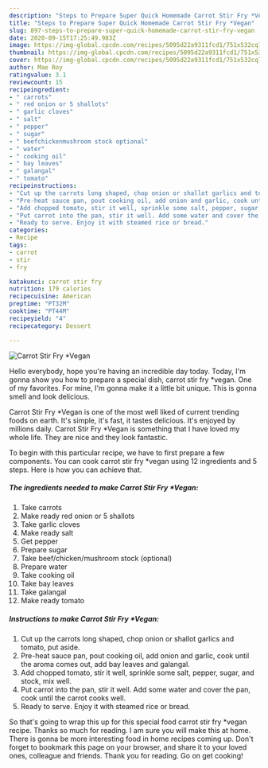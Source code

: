 ```yaml
---
description: "Steps to Prepare Super Quick Homemade Carrot Stir Fry *Vegan"
title: "Steps to Prepare Super Quick Homemade Carrot Stir Fry *Vegan"
slug: 897-steps-to-prepare-super-quick-homemade-carrot-stir-fry-vegan
date: 2020-09-15T17:25:49.983Z
image: https://img-global.cpcdn.com/recipes/5095d22a9311fcd1/751x532cq70/carrot-stir-fry-vegan-recipe-main-photo.jpg
thumbnail: https://img-global.cpcdn.com/recipes/5095d22a9311fcd1/751x532cq70/carrot-stir-fry-vegan-recipe-main-photo.jpg
cover: https://img-global.cpcdn.com/recipes/5095d22a9311fcd1/751x532cq70/carrot-stir-fry-vegan-recipe-main-photo.jpg
author: Mae Roy
ratingvalue: 3.1
reviewcount: 15
recipeingredient:
- " carrots"
- " red onion or 5 shallots"
- " garlic cloves"
- " salt"
- " pepper"
- " sugar"
- " beefchickenmushroom stock optional"
- " water"
- " cooking oil"
- " bay leaves"
- " galangal"
- " tomato"
recipeinstructions:
- "Cut up the carrots long shaped, chop onion or shallot garlics and tomato, put aside."
- "Pre-heat sauce pan, pout cooking oil, add onion and garlic, cook until the aroma comes out, add bay leaves and galangal."
- "Add chopped tomato, stir it well, sprinkle some salt, pepper, sugar, and stock, mix well."
- "Put carrot into the pan, stir it well. Add some water and cover the pan, cook until the carrot cooks well."
- "Ready to serve. Enjoy it with steamed rice or bread."
categories:
- Recipe
tags:
- carrot
- stir
- fry

katakunci: carrot stir fry 
nutrition: 179 calories
recipecuisine: American
preptime: "PT32M"
cooktime: "PT44M"
recipeyield: "4"
recipecategory: Dessert

---
```



![Carrot Stir Fry *Vegan](https://img-global.cpcdn.com/recipes/5095d22a9311fcd1/751x532cq70/carrot-stir-fry-vegan-recipe-main-photo.jpg)

Hello everybody, hope you're having an incredible day today. Today, I'm gonna show you how to prepare a special dish, carrot stir fry *vegan. One of my favorites. For mine, I'm gonna make it a little bit unique. This is gonna smell and look delicious.

Carrot Stir Fry *Vegan is one of the most well liked of current trending foods on earth. It's simple, it's fast, it tastes delicious. It's enjoyed by millions daily. Carrot Stir Fry *Vegan is something that I have loved my whole life. They are nice and they look fantastic.




To begin with this particular recipe, we have to first prepare a few components. You can cook carrot stir fry *vegan using 12 ingredients and 5 steps. Here is how you can achieve that.

<!--inarticleads1-->

##### The ingredients needed to make Carrot Stir Fry *Vegan:

1. Take  carrots
1. Make ready  red onion or 5 shallots
1. Take  garlic cloves
1. Make ready  salt
1. Get  pepper
1. Prepare  sugar
1. Take  beef/chicken/mushroom stock (optional)
1. Prepare  water
1. Take  cooking oil
1. Take  bay leaves
1. Take  galangal
1. Make ready  tomato




<!--inarticleads2-->

##### Instructions to make Carrot Stir Fry *Vegan:

1. Cut up the carrots long shaped, chop onion or shallot garlics and tomato, put aside.
1. Pre-heat sauce pan, pout cooking oil, add onion and garlic, cook until the aroma comes out, add bay leaves and galangal.
1. Add chopped tomato, stir it well, sprinkle some salt, pepper, sugar, and stock, mix well.
1. Put carrot into the pan, stir it well. Add some water and cover the pan, cook until the carrot cooks well.
1. Ready to serve. Enjoy it with steamed rice or bread.




So that's going to wrap this up for this special food carrot stir fry *vegan recipe. Thanks so much for reading. I am sure you will make this at home. There is gonna be more interesting food in home recipes coming up. Don't forget to bookmark this page on your browser, and share it to your loved ones, colleague and friends. Thank you for reading. Go on get cooking!
